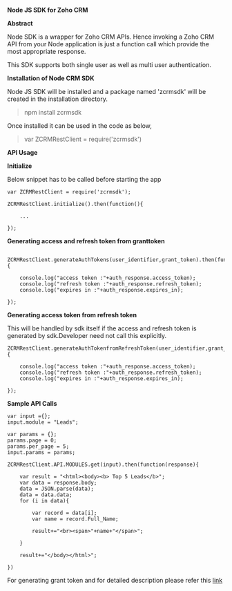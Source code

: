 **Node JS SDK for Zoho CRM**

**Abstract**

Node SDK is a wrapper for Zoho CRM APIs. Hence invoking a Zoho CRM API from your Node application is just a function call which provide the most appropriate response.

This SDK supports both single user as well as multi user authentication.

**Installation of Node CRM SDK**

Node JS SDK will be installed and a package named 'zcrmsdk' will be created in the installation directory.

>npm install zcrmsdk

Once installed it can be used in the code as below,

>var ZCRMRestClient = require('zcrmsdk')

**API Usage**

**Initialize**

Below snippet has to be called before starting the app

```
var ZCRMRestClient = require('zcrmsdk');

ZCRMRestClient.initialize().then(function(){

    ...

});

```

**Generating access and refresh token from granttoken**

```

ZCRMRestClient.generateAuthTokens(user_identifier,grant_token).then(function(auth_response){

    console.log("access token :"+auth_response.access_token);
    console.log("refresh token :"+auth_response.refresh_token);
    console.log("expires in :"+auth_response.expires_in);

});

```

**Generating access token from refresh token**

This will be handled by sdk itself if the access and refresh token is generated by sdk.Developer need not call this explicitly.

```
ZCRMRestClient.generateAuthTokenfromRefreshToken(user_identifier,grant_token).then(function(auth_response){

    console.log("access token :"+auth_response.access_token);
    console.log("refresh token :"+auth_response.refresh_token);
    console.log("expires in :"+auth_response.expires_in);

});

```

**Sample API Calls** 

```
var input ={};
input.module = "Leads";

var params = {};
params.page = 0;
params.per_page = 5;
input.params = params;

ZCRMRestClient.API.MODULES.get(input).then(function(response){

    var result = "<html><body><b> Top 5 Leads</b>";
    var data = response.body;
    data = JSON.parse(data);
    data = data.data;
    for (i in data){

        var record = data[i];
        var name = record.Full_Name;
        
        result+="<br><span>"+name+"</span>";

    }

    result+="</body></html>";

})
```

For generating grant token and for detailed description please refer this [link](https://zcms.zohocorp.com/crm/help/developer/server-side-sdks/node-js.html)




